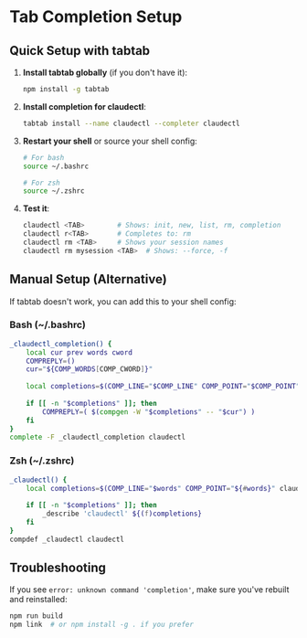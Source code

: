 # Tab Completion Setup

## Quick Setup with tabtab

1. **Install tabtab globally** (if you don't have it):
   ```bash
   npm install -g tabtab
   ```

2. **Install completion for claudectl**:
   ```bash
   tabtab install --name claudectl --completer claudectl
   ```

3. **Restart your shell** or source your shell config:
   ```bash
   # For bash
   source ~/.bashrc
   
   # For zsh  
   source ~/.zshrc
   ```

4. **Test it**:
   ```bash
   claudectl <TAB>        # Shows: init, new, list, rm, completion
   claudectl r<TAB>       # Completes to: rm
   claudectl rm <TAB>     # Shows your session names
   claudectl rm mysession <TAB>  # Shows: --force, -f
   ```

## Manual Setup (Alternative)

If tabtab doesn't work, you can add this to your shell config:

### Bash (~/.bashrc)
```bash
_claudectl_completion() {
    local cur prev words cword
    COMPREPLY=()
    cur="${COMP_WORDS[COMP_CWORD]}"
    
    local completions=$(COMP_LINE="$COMP_LINE" COMP_POINT="$COMP_POINT" claudectl completion 2>/dev/null)
    
    if [[ -n "$completions" ]]; then
        COMPREPLY=( $(compgen -W "$completions" -- "$cur") )
    fi
}
complete -F _claudectl_completion claudectl
```

### Zsh (~/.zshrc)
```zsh
_claudectl() {
    local completions=$(COMP_LINE="$words" COMP_POINT="${#words}" claudectl completion 2>/dev/null)
    
    if [[ -n "$completions" ]]; then
        _describe 'claudectl' ${(f)completions}
    fi
}
compdef _claudectl claudectl
```

## Troubleshooting

If you see `error: unknown command 'completion'`, make sure you've rebuilt and reinstalled:
```bash
npm run build
npm link  # or npm install -g . if you prefer
```